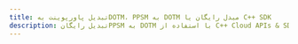 ---title: تبدیل پاورپوینت بهDOTM، PPSM به DOTM مبدل رایگان یا C++ SDKdescription: تبدیل رایگانPPSM به DOTM با استفاده از C++ Cloud APIs & SDK. همچنین اسناد Microsoft PowerPoint را در Cloud ایجاد، ویرایش و رندر کنید.---
